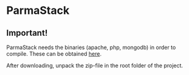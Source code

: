 # ParmaStack

## Important!
ParmaStack needs the binaries (apache, php, mongodb) in order to compile.
These can be obtained [here](https://github.com/downloads/synthomat/ParmaStack/Unix.zip).

After downloading, unpack the zip-file in the root folder of the project.
